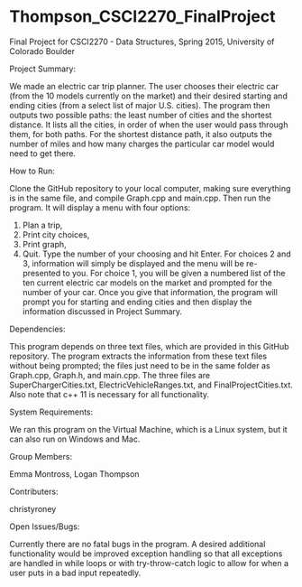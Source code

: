 # Thompson_CSCI2270_FinalProject
Final Project for CSCI2270 - Data Structures, Spring 2015, University of Colorado Boulder

Project Summary:

We made an electric car trip planner. The user chooses their electric car (from the 10 models currently on the market) and their desired starting and ending cities (from a select list of major U.S. cities). The program then outputs two possible paths: the least number of cities and the shortest distance. It lists all the cities, in order of when the user would pass through them, for both paths. For the shortest distance path, it also outputs the number of miles and how many charges the particular car model would need to get there.

How to Run:

Clone the GitHub repository to your local computer, making sure everything is in the same file, and compile Graph.cpp and main.cpp. Then run the program. It will display a menu with four options:
1. Plan a trip,
2. Print city choices,
3. Print graph,
4. Quit.
Type the number of your choosing and hit Enter. For choices 2 and 3, information will simply be displayed and the menu will be re-presented to you. For choice 1, you will be given a numbered list of the ten current electric car models on the market and prompted for the number of your car. Once you give that information, the program will prompt you for starting and ending cities and then display the information discussed in Project Summary.

Dependencies:

This program depends on three text files, which are provided in this GitHub repository. The program extracts the information from these text files without being prompted; the files just need to be in the same folder as Graph.cpp, Graph.h, and main.cpp. The three files are SuperChargerCities.txt, ElectricVehicleRanges.txt, and FinalProjectCities.txt. Also note that c++ 11 is necessary for all functionality.

System Requirements:

We ran this program on the Virtual Machine, which is a Linux system, but it can also run on Windows and Mac.

Group Members:

Emma Montross, Logan Thompson

Contributers: 

christyroney

Open Issues/Bugs:

Currently there are no fatal bugs in the program. A desired additional functionality would be improved exception handling so that all exceptions are handled in while loops or with try-throw-catch logic to allow for when a user puts in a bad input repeatedly.
